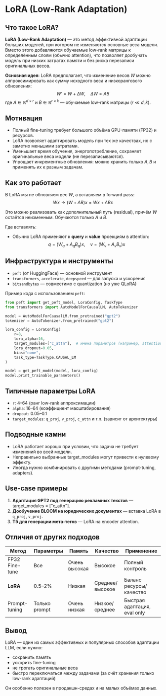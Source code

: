 # LoRA (Low-Rank Adaptation)

## Что такое LoRA?
**LoRA (Low-Rank Adaptation)** — это метод эффективной адаптации больших моделей, при котором не изменяются основные веса модели. Вместо этого добавляются обучаемые low-rank матрицы к определённым слоям (обычно attention), что позволяет дообучать модель при низких затратах памяти и без риска перезаписи оригинальных весов.

**Основная идея:**
LoRA предполагает, что изменение весов $W$ можно аппроксимировать как сумму исходного веса и низкорангового обновления:
$$
W' = W + \Delta W,\quad \Delta W = A B
$$
где $A \in \mathbb{R}^{d \times r}$ и $B \in \mathbb{R}^{r \times k}$ — обучаемые low-rank матрицы ($r \ll d, k$).


## Мотивация
- Полный fine-tuning требует большого объёма GPU-памяти (FP32) и ресурсов.
- LoRA позволяет адаптировать модель при тех же качествах, но с заметно меньшими затратами.
- Уменьшает время обучения, энергопотребление, сохраняет оригинальные веса модели (не перезаписываются).
- Упрощает инкрементные обновления: можно хранить только $A, B$ и применять их к разным задачам.


## Как это работает
В LoRA мы не обновляем вес $W$, а вставляем в forward pass:
$$
Wx \rightarrow (W + AB)x = Wx + ABx
$$

Это можно реализовать как дополнительный путь (residual), причём $W$ остаётся неизменным. Обучаются только $A$ и $B$.

Где вставлять:
- Обычно LoRA применяют к **query** и **value** проекциям в attention:
$$
q = (W_q + A_q B_q)x,\quad v = (W_v + A_v B_v)x
$$


## Инфраструктура и инструменты
- `peft` (от HuggingFace) — основной инструмент
- `transformers`, `accelerate`, `deepspeed` — для запуска и ускорения
- `bitsandbytes` — совместимо с quantization (но уже QLoRA)

Пример кода с использованием `peft`:
```python
from peft import get_peft_model, LoraConfig, TaskType
from transformers import AutoModelForCausalLM, AutoTokenizer

model = AutoModelForCausalLM.from_pretrained("gpt2")
tokenizer = AutoTokenizer.from_pretrained("gpt2")

lora_config = LoraConfig(
    r=8,
    lora_alpha=16,
    target_modules=["c_attn"],  # имена параметров (например, attention)
    lora_dropout=0.05,
    bias="none",
    task_type=TaskType.CAUSAL_LM
)

model = get_peft_model(model, lora_config)
model.print_trainable_parameters()
```

## Типичные параметры LoRA
- `r`: 4–64 (ранг low-rank аппроксимации)
- `alpha`: 16–64 (коэффициент масштабирования)
- `dropout`: 0.05–0.1
- `target_modules`: `q_proj`, `v_proj`, `c_attn` и т.п. (зависит от архитектуры)

## Подводные камни
- LoRA работает хорошо при условии, что задача не требует изменений во всей модели.
- Неправильно выбранные target_modules могут привести к нулевому эффекту.
- Иногда нужно комбинировать с другими методами (prompt-tuning, adapters).


## Use-case примеры
1. **Адаптация GPT2 под генерацию рекламных текстов** — target_modules = ["c_attn"].
2. **Дообучение BLOOM на юридических документах** — вставка LoRA в `q_proj`, `v_proj`.
3. **T5 для генерации мета-тегов** — LoRA на encoder attention.

## Отличия от других подходов
| Метод               | Параметры       | Память       | Качество       | Применение                   |
|--------------------|-----------------|--------------|----------------|------------------------------|
| FP32 Fine-tune     | Все             | Очень высокая| Высокое        | Полный контроль              |
| **LoRA**           | 0.5–2%          | Низкая       | Среднее/высокое| Баланс ресурсы/качество      |
| Prompt-tuning      | Только prompt   | Очень низкая | Низкое/среднее | Быстрая адаптация, eval only |


## Вывод
LoRA — один из самых эффективных и популярных способов адаптации LLM, если нужно:
- сохранить память
- ускорить fine-tuning
- не трогать оригинальные веса
- быстро переключаться между задачами (за счёт хранения только low-rank адаптаций)

Он особенно полезен в продакшн-средах и на малых объёмах данных.